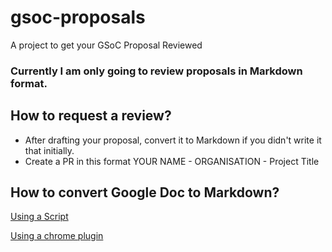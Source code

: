 # gsoc-proposals
A project to get your GSoC Proposal Reviewed

### Currently I am only going to review proposals in Markdown format.

## How to request a review?

* After drafting your proposal, convert it to Markdown if you didn't write it that initially. 
* Create a PR in this format YOUR NAME - ORGANISATION - Project Title

## How to convert Google Doc to Markdown?

[Using a Script](https://github.com/mangini/gdocs2md)

[Using a chrome plugin](https://www.google.nl/url?sa=t&rct=j&q=&esrc=s&source=web&cd=4&cad=rja&uact=8&ved=0ahUKEwiH_dzcwuXSAhXqhFQKHdpPDtEQFggsMAM&url=https%3A%2F%2Fchrome.google.com%2Fwebstore%2Fdetail%2Fexport-as-markdown%2Fhbojhdcnbcondcdfpfocpkjkfkbnbdad&usg=AFQjCNEBRtfxVWGn6eTzzZXgoP-NSaYZkA&sig2=wXYJst39OWU1_aVSC60UHw)
